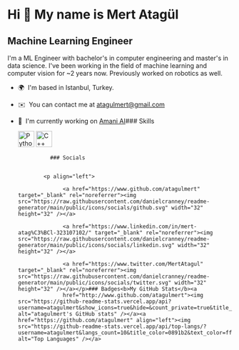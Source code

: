 Hi 👋 My name is Mert Atagül
============================

Machine Learning Engineer
-------------------------

I'm a ML Engineer with bachelor's in computer engineering and master's in data science. I've been working in the field of machine learning and computer vision for ~2 years now. Previously worked on robotics as well.

*   🌍  I'm based in Istanbul, Turkey.
*   ✉️  You can contact me at [atagulmert@gmail.com](mailto:atagulmert@gmail.com)
*   🚀  I'm currently working on [Amani AI](http://amani.ai/)### Skills<p align="left">
                                <a href="https://www.python.org/" target="_blank" rel="noreferrer"><img src="https://raw.githubusercontent.com/danielcranney/readme-generator/main/public/icons/skills/python-colored.svg" width="36" height="36" alt="Python" /></a>
                                <a href="https://docs.microsoft.com/en-us/cpp/?view=msvc-170" target="_blank" rel="noreferrer"><img src="https://raw.githubusercontent.com/danielcranney/readme-generator/main/public/icons/skills/cplusplus-colored.svg" width="36" height="36" alt="C++" /></a>
                    </p>
                    
                  ### Socials
                  
                  
                <p align="left">
                          
                      <a href="https://www.github.com/atagulmert" target="_blank" rel="noreferrer"><img src="https://raw.githubusercontent.com/danielcranney/readme-generator/main/public/icons/socials/github.svg" width="32" height="32" /></a>
                          
                      <a href="https://www.linkedin.com/in/mert-atag%C3%BCl-323107102/" target="_blank" rel="noreferrer"><img src="https://raw.githubusercontent.com/danielcranney/readme-generator/main/public/icons/socials/linkedin.svg" width="32" height="32" /></a>
                          
                      <a href="https://www.twitter.com/MertAtagul" target="_blank" rel="noreferrer"><img src="https://raw.githubusercontent.com/danielcranney/readme-generator/main/public/icons/socials/twitter.svg" width="32" height="32" /></a></p>### Badges<b>My GitHub Stats</b><a
                      href="http://www.github.com/atagulmert"><img src="https://github-readme-stats.vercel.app/api?username=atagulmert&show_icons=true&hide=&count_private=true&title_color=0891b2&text_color=ffffff&icon_color=0891b2&bg_color=1c1917&hide_border=true&show_icons=true" alt="atagulmert's GitHub stats" /></a><a href="https://github.com/atagulmert" align="left"><img src="https://github-readme-stats.vercel.app/api/top-langs/?username=atagulmert&langs_count=10&title_color=0891b2&text_color=ffffff&icon_color=0891b2&bg_color=1c1917&hide_border=true&locale=en&custom_title=Top%20%Languages" alt="Top Languages" /></a>
